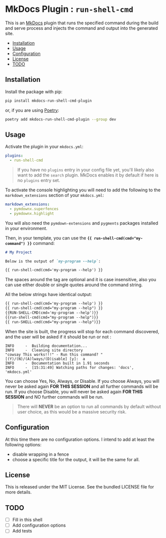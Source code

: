 # MkDocs Plugin : `run-shell-cmd` <!-- omit in toc -->

This is an [MkDocs](https://www.mkdocs.org/) plugin that runs the specified
command during the build and serve process and injects the command and output
into the generated site.

- [Installation](#installation)
- [Usage](#usage)
- [Configuration](#configuration)
- [License](#license)
- [TODO](#todo)

## Installation

Install the package with pip:

```bash
pip install mkdocs-run-shell-cmd-plugin
```

or, if you are using [Poetry](https://python-poetry.org):

```bash
poetry add mkdocs-run-shell-cmd-plugin --group dev
```

## Usage

Activate the plugin in your `mkdocs.yml`:

```yaml
plugins:
  - run-shell-cmd
```

 > If you have no `plugins` entry in your config file yet, you'll likely also
want to add the `search` plugin. MkDocs enables it by default if  here is no
`plugins` entry set.

To activate the console highlighting you will need to add the following to the
`markdown_extensions` section of your `mkdocs.yml`:

```yaml
markdown_extensions:
  - pymdownx.superfences
  - pymdownx.highlight
```

You will also need the `pymdown-extensions` and `pygments` packages installed in
your environment.

Then, in your template, you can use the **`{{ run-shell-cmd(cmd="my-command") }}`**
command:

```markdown
# My Project

Below is the output of `my-program --help`:

{{ run-shell-cmd(cmd='my-program --help') }}
```

The spaces around the tag are optional and it is case insensitive, also you can
use either double or single quotes around the command string.

All the below strings have identical output:

```markdown
{{ run-shell-cmd(cmd='my-program --help') }}
{{ run-shell-cmd(cmd="my-program --help") }}
{{RUN-SHELL-CMD(cmd='my-program --help')}}
{{run-shell-cmd(cmd="my-program --help")}}
{{ run-SHELL-cmd(cmd="my-program --help")}}
```

When the site is built, the progress will stop for each command discovered, and
the user will be asked if it should be run or not :

```console
INFO     -  Building documentation...
INFO     -  Cleaning site directory
"cowsay This works!!!" - Run this command? "[(Y)/(N)/(A)lways/(D)isable] [y]:  a
INFO     -  Documentation built in 1.91 seconds
INFO     -  [15:31:49] Watching paths for changes: 'docs', 'mkdocs.yml'

```

You can choose Yes, No, Always, or Disable. If you choose Always, you will never
be asked again **FOR THIS SESSION** and all further commands will be run. If you
choose Disable, you will never be asked again **FOR THIS SESSION** and NO
further commands will be run.

> There will **NEVER** be an option to run all commands by default without user
> choice, as this would be a massive security risk.

## Configuration

At this time there are no configuration options. I intend to add at least the
following options:

- disable wrapping in a fence
- choose a specific title for the output, it will be the same for all.

## License

This is released under the MIT License. See the bundled LICENSE file for more
details.

## TODO

- [ ] Fill in this shell
- [ ] Add configuration options
- [ ] Add tests
